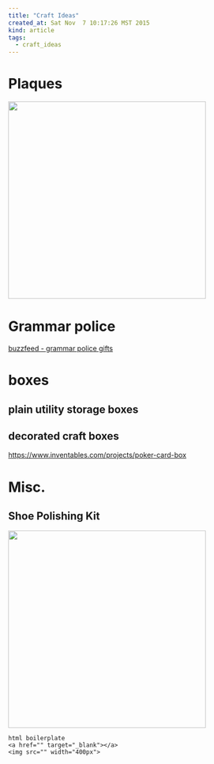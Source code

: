 ```yaml
---
title: "Craft Ideas"
created_at: Sat Nov  7 10:17:26 MST 2015
kind: article
tags:
  - craft_ideas
---
```


# Plaques

<img src="/assets/images/crafts-plaque-inthishousewedo.jpg" width="400px">

# Grammar police

<a href="http://www.buzzfeed.com/mallorymcinnis/call-the-grammar-police#.xpj6BRzX0" target="_blank">buzzfeed - grammar police gifts</a>

# boxes

## plain utility storage boxes

## decorated craft boxes

https://www.inventables.com/projects/poker-card-box

# Misc.

## Shoe Polishing Kit

<img src="/assets/images/leather-shoe-polish-kit.jpg" width="400px">

~~~~~~~~~~~~~
html boilerplate
<a href="" target="_blank"></a>
<img src="" width="400px">
~~~~~~~~~~~~~
